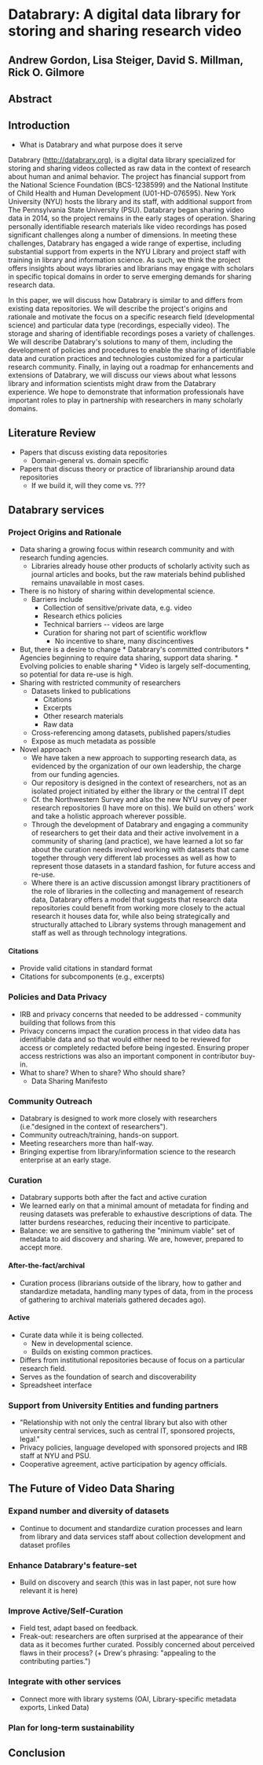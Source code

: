 # Databrary: A digital data library for storing and sharing research video

## Andrew Gordon, Lisa Steiger, David S. Millman, Rick O. Gilmore

## Abstract

## Introduction

- What is Databrary and what purpose does it serve

Databrary (<http://databrary.org>), is a digital data library specialized for storing and sharing videos collected as raw data in the context of research about human and animal behavior. The project has financial support from the National Science Foundation (BCS-1238599) and the National Institute of Child Health and Human Development (U01-HD-076595). New York University (NYU) hosts the library and its staff, with additional support from The Pennsylvania State University (PSU). Databrary began sharing video data in 2014, so the project remains in the early stages of operation. Sharing personally identifiable research materials like video recordings has posed significant challenges along a number of dimensions. In meeting these challenges, Databrary has engaged a wide range of expertise, including substantial support from experts in the NYU Library and project staff with training in library and information science. As such, we think the project offers insights about ways libraries and librarians may engage with scholars in specific topical domains in order to serve emerging demands for sharing research data.

In this paper, we will discuss how Databrary is similar to and differs from existing data repositories. We will describe the project's origins and rationale and motivate the focus on a specific research field (developmental science) and particular data type (recordings, especially video). The storage and sharing of identifiable recordings poses a variety of challenges. We will describe Databrary's solutions to many of them, including the development of policies and procedures to enable the sharing of identifiable data and curation practices and technologies customized for a particular research community. Finally, in laying out a roadmap for enhancements and extensions of Databrary, we will discuss our views about what lessons library and information scientists might draw from the Databrary experience. We hope to demonstrate that information professionals have important roles to play in partnership with researchers in many scholarly domains.

## Literature Review

- Papers that discuss existing data repositories
    + Domain-general vs. domain specific
- Papers that discuss theory or practice of librarianship around data repositories
    + If we build it, will they come vs. ???

## Databrary services

### Project Origins and Rationale

- Data sharing a growing focus within research community and with research funding agencies.
    + Libraries already house other products of scholarly activity such as journal articles and books, but the raw materials behind published remains unavailable in most cases.
- There is no history of sharing within developmental science.
    - Barriers include
        * Collection of sensitive/private data, e.g. video
        * Research ethics policies
        * Technical barriers -- videos are large
        * Curation for sharing not part of scientific workflow
            - No incentive to share, many discincentives
- But, there is a desire to change
        * Databrary's committed contributors
        * Agencies beginning to require data sharing, support data sharing.
        * Evolving policies to enable sharing
        * Video is largely self-documenting, so potential for data re-use is high.
- Sharing with restricted community of researchers
    + Datasets linked to publications
        * Citations
        * Excerpts
        * Other research materials
        * Raw data
    + Cross-referencing among datasets, published papers/studies
    + Expose as much metadata as possible
- Novel approach
    - We have taken a new approach to supporting research data, as evidenced by the organization of our own leadership, the charge from our funding agencies.
    - Our repository is designed in the context of researchers, not as an isolated project initiated by either the library or the central IT dept
    - Cf. the Northwestern Survey and also the new NYU survey of peer research repositories (I have more on this).  We build on others' work and take a holistic approach wherever possible.
    - Through the development of Databrary and engaging a community of researchers to get their data and their active involvement in a community of sharing (and practice), we have learned a lot so far about the curation needs involved working with datasets that came together through very different lab processes as well as how to represent those datasets in a standard fashion, for future access and re-use.
    - Where there is an active discussion amongst library practitioners of the role of libraries in the collecting and management of research data, Databrary offers a model that suggests that research data repositories could benefit from working more closely to the actual research it houses data for, while also being strategically and structurally attached to Library systems through management and staff as well as through technology integrations.

#### Citations

- Provide valid citations in standard format
- Citations for subcomponents (e.g., excerpts)

### Policies and Data Privacy

- IRB and privacy concerns that needed to be addressed - community building that follows from this
-  Privacy concerns impact the curation process in that video data has identifiable data and so that would either need to be reviewed for access or completely redacted before being ingested. Ensuring proper access restrictions was also an important component in contributor buy-in.
- What to share? When to share? Who should share?
    - Data Sharing Manifesto

### Community Outreach

- Databrary is designed to work more closely with researchers (i.e."designed in the context of researchers").
- Community outreach/training, hands-on support.
- Meeting researchers more than half-way.
- Bringing expertise from library/information science to the research enterprise at an early stage.

### Curation

- Databrary supports both after the fact and active curation
- We learned early on that a minimal amount of metadata for finding and reusing datasets was preferable to exhaustive descriptions of data. The latter burdens researches, reducing their incentive to participate.
- Balance: we are sensitive to gathering the "minimum viable" set of metadata to aid discovery and sharing.  We are, however, prepared to accept more.

#### After-the-fact/archival

- Curation process (librarians outside of the library, how to gather and standardize metadata, handling many types of data, from in the process of gathering to archival materials gathered decades ago).

#### Active

- Curate data while it is being collected.
    + New in developmental science.
    + Builds on existing common practices.
- Differs from institutional repositories because of focus on a particular research field.
- Serves as the foundation of search and discoverability
- Spreadsheet interface

### Support from University Entities and funding partners

- "Relationship with not only the central library but also with other university central services, such as central IT, sponsored projects, legal."
- Privacy policies, language developed with sponsored projects and IRB staff at NYU and PSU.
- Cooperative agreement, active participation by agency officials.

## The Future of Video Data Sharing

### Expand number and diversity of datasets

- Continue to document and standardize curation processes and learn from library and data services staff about collection development and dataset profiles

### Enhance Databrary's feature-set

- Build on discovery and search (this was in last paper, not sure how relevant it is here)

### Improve Active/Self-Curation

- Field test, adapt based on feedback.
- Freak-out: researchers are often surprised at the appearance of their data as it becomes further curated.  Possibly concerned about perceived flaws in their process?  (+ Drew's phrasing: "appealing to the contributing parties.")

### Integrate with other services

- Connect more with library systems (OAI, Library-specific metadata exports, Linked Data)

### Plan for long-term sustainability

## Conclusion



